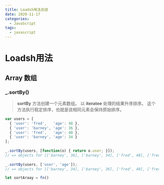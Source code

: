 ```yaml
---
title: Loadsh用法总结
date: 2020-11-17
categories:
  - JavaScript
tags:
  - javascript
---
```


# Loadsh用法

## Array 数组

###  _.sortBy()

>**sortBy** 方法创建一个元素数组。 以 **iteratee** 处理的结果升序排序。 这个方法执行稳定排序，也就是说相同元素会保持原始排序。

```js
var users = [
  { 'user': 'fred',   'age': 48 },
  { 'user': 'barney', 'age': 36 },
  { 'user': 'fred',   'age': 40 },
  { 'user': 'barney', 'age': 34 }
];
 
_.sortBy(users, [function(o) { return o.user; }]);
// => objects for [['barney', 36], ['barney', 34], ['fred', 48], ['fred', 40]]
 
_.sortBy(users, ['user', 'age']);
// => objects for [['barney', 34], ['barney', 36], ['fred', 40], ['fred', 48]]

let sortAraay = fn()
```

